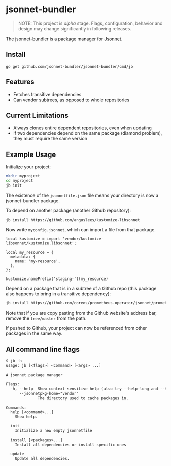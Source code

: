 # jsonnet-bundler

> NOTE: This project is *alpha* stage. Flags, configuration, behavior and design may change significantly in following releases.

The jsonnet-bundler is a package manager for [Jsonnet](http://jsonnet.org/).


## Install

```
go get github.com/jsonnet-bundler/jsonnet-bundler/cmd/jb
```


## Features

- Fetches transitive dependencies
- Can vendor subtrees, as opposed to whole repositories


## Current Limitations

- Always clones entire dependent repositories, even when updating
- If two dependencies depend on the same package (diamond problem), they must require the same version


## Example Usage

Initialize your project:

```sh
mkdir myproject
cd myproject
jb init
```

The existence of the `jsonnetfile.json` file means your directory is now a
jsonnet-bundler package.

To depend on another package (another Github repository):

```sh
jb install https://github.com/anguslees/kustomize-libsonnet
```

Now write `myconfig.jsonnet`, which can import a file from that package.

```jsonnet
local kustomize = import 'vendor/kustomize-libsonnet/kustomize.libsonnet';

local my_resource = {
  metadata: {
    name: 'my-resource',
  },
};

kustomize.namePrefix('staging-')(my_resource)
```

Depend on a package that is in a subtree of a Github repo (this package also
happens to bring in a transitive dependency):

```sh
jb install https://github.com/coreos/prometheus-operator/jsonnet/prometheus-operator
```

Note that if you are copy pasting from the Github website's address bar,
remove the `tree/master` from the path.

If pushed to Github, your project can now be referenced from other packages in
the same way.


## All command line flags

[embedmd]:# (_output/help.txt)
```txt
$ jb -h
usage: jb [<flags>] <command> [<args> ...]

A jsonnet package manager

Flags:
  -h, --help  Show context-sensitive help (also try --help-long and --help-man).
      --jsonnetpkg-home="vendor"  
              The directory used to cache packages in.

Commands:
  help [<command>...]
    Show help.

  init
    Initialize a new empty jsonnetfile

  install [<packages>...]
    Install all dependencies or install specific ones

  update
    Update all dependencies.

```

